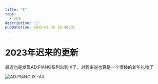 ```yaml
---
title: "1"
tags: 
  - 音乐
description: "1"
pubDatetime: 2025-01-10 10:40:01
---
```


# 2023年迟来的更新

最近也是发现AD:PIANO系列出到IX了，对我来说也算是一个很棒的新年礼物了

![AD:PIANO IX -Alt-](/images/adpianoix.jpg)

<div>
  <link rel="stylesheet" href="https://cdn.jsdelivr.net/npm/aplayer@1.10.1/dist/APlayer.min.css">
  <div id="aplayer"></div>
  <script src="https://cdn.jsdelivr.net/npm/aplayer@1.10.1/dist/APlayer.min.js"></script>
  <script src="https://cdn.jsdelivr.net/npm/meting@1.2.0/dist/Meting.min.js"></script>
</div>

<div id="aplayer" 
class="aplayer" 
data-id="157640212" 
data-server="netease" 
data-type="album" 
data-mode="circulation" 
data-autoplay="false" 
data-mutex="true" 
data-listmaxheight="340px" 
data-preload="auto" 
data-theme="#2ad1c9">
</div>
